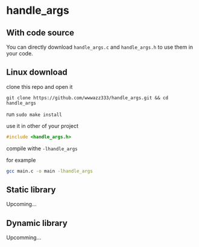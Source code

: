 # handle_args

## With code source

You can directly download `handle_args.c` and `handle_args.h` to use them in your code.

## Linux download

clone this repo and open it 

`git clone https://github.com/wwwazz333/handle_args.git && cd handle_args`

run `sudo make install`

use it in other of your project
```c
#include <handle_args.h>
```

compile withe `-lhandle_args`

for example

```bash
gcc main.c -o main -lhandle_args
```

## Static library

Upcoming...

## Dynamic library

Upcomming...